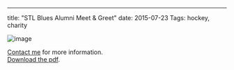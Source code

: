 ---
title: "STL Blues Alumni Meet & Greet"
date: 2015-07-23
Tags: hockey, charity

<!-- 
Join us upstairs at the Springfield Brewing Company on Thursday, August 13th, 2015 for a meet & greet with St. Louis Blues Alumni:

* Reed Lowe
* Larry Patey
* Terry Yake
* Mike Zuke

Admission is free.

There will be a Q&A forum, silent auction, and bubble hockey tournament.
-->




![image][1]

[Contact me](https://twitter.com/DamonOverboe) for more information.  
[Download the pdf][2].

[1]: https://dl.dropboxusercontent.com/u/16078906/blues2015/Blues_Fundraiser.png





[2]: https://dl.dropboxusercontent.com/u/16078906/blues2015/Blues_Fundraiser.pdf
